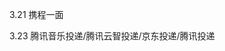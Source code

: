 3.21 携程一面

3.23 腾讯音乐投递/腾讯云智投递/京东投递/腾讯投递
<!--stackedit_data:
eyJoaXN0b3J5IjpbMTE1NzE3NDAwMywtMTI1MDQzNDI4NCwtMT
A2OTA5NDkxOF19
-->